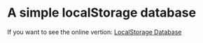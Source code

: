 # A simple localStorage database
If you want to see the online vertion:
[LocalStorage Database](https://databasewebapp.pages.dev/)